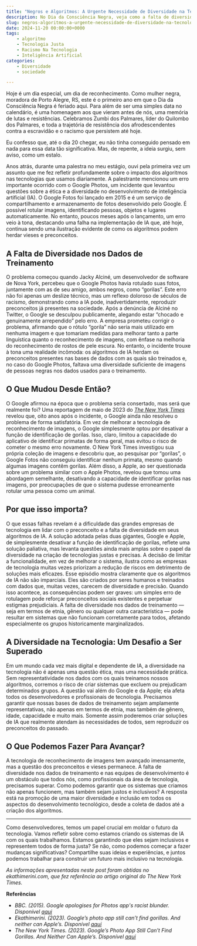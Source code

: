 ```yaml
---
title: "Negros e Algoritmos: A Urgente Necessidade de Diversidade na Tecnologia"
description: No Dia da Consciência Negra, veja como a falta de diversidade nos algoritmos de IA pode reforçar preconceitos
slug: negros-algoritmos-a-urgente-necessidade-de-diversidade-na-tecnologia
date: 2024-11-20 00:00:00+0000
tags: 
    - algoritmo
    - Tecnologia Justa
    - Racismo Na Tecnologia
    - Inteligência Artificial
categories:
    - Diversidade 
    - sociedade

---
```


Hoje é um dia especial, um dia de reconhecimento. Como mulher negra, moradora de Porto Alegre, RS, este é o primeiro ano em que o Dia da Consciência Negra é feriado aqui. Para além de ser uma simples data no calendário, é uma homenagem aos que vieram antes de nós, uma memória de lutas e resistências. Celebramos Zumbi dos Palmares, líder do Quilombo dos Palmares, e toda a trajetória de resistência dos afrodescendentes contra a escravidão e o racismo que persistem até hoje.

Eu confesso que, até o dia 20 chegar, eu não tinha conseguido pensado em nada para essa data tão significativa. Mas, de repente, a ideia surgiu, sem aviso, como um estalo. 

Anos atrás, durante uma palestra no meu estágio, ouvi pela primeira vez um assunto que me fez refletir profundamente sobre o impacto dos algoritmos nas tecnologias que usamos diariamente. A palestrante mencionou um erro importante ocorrido com o Google Photos, um incidente que levantou questões sobre a ética e a diversidade no desenvolvimento de inteligência artificial (IA). O Google Fotos foi lançado em 2015 e é um serviço de compartilhamento e armazenamento de fotos desenvolvido pelo Google. É possível rotular imagens, identificando pessoas, objetos e lugares automaticamente. 
No entanto, poucos meses após o lançamento, um erro veio à tona, destacando uma falha na implementação de IA que, até hoje, continua sendo uma ilustração evidente de como os algoritmos podem herdar vieses e preconceitos.

## A Falta de Diversidade nos Dados de Treinamento
O problema começou quando Jacky Alciné, um desenvolvedor de software de Nova York, percebeu que o Google Photos havia rotulado suas fotos, juntamente com as de seu amigo, ambos negros, como “gorilas”. Este erro não foi apenas um deslize técnico, mas um reflexo doloroso de séculos de racismo, demonstrando como a IA pode, inadvertidamente, reproduzir preconceitos já presentes na sociedade.
Após a denúncia de Alciné no Twitter, o Google se desculpou publicamente, alegando estar “chocado e genuinamente arrependido” pelo erro. A empresa prometeu corrigir o problema, afirmando que o rótulo “gorila” não seria mais utilizado em nenhuma imagem e que tomariam medidas para melhorar tanto a parte linguística quanto o reconhecimento de imagens, com ênfase na melhoria do reconhecimento de rostos de pele escura. No entanto, o incidente trouxe à tona uma realidade incômoda: os algoritmos de IA herdam os preconceitos presentes nas bases de dados com as quais são treinados e, no caso do Google Photos, faltava uma diversidade suficiente de imagens de pessoas negras nos dados usados para o treinamento.

## O Que Mudou Desde Então? 
O Google afirmou na época que o problema seria consertado, mas será que realmente foi? Uma reportagem de maio de 2023 do _[The New York Times](https://www.nytimes.com/2023/05/22/technology/ai-photo-labels-google-apple.html#:~:text=Yet%20Google%2C%20whose%20Android%20software,a%20person%20as%20an%20animal)_ revelou que, oito anos após o incidente, o Google ainda não resolveu o problema de forma satisfatória. Em vez de melhorar a tecnologia de reconhecimento de imagens, o Google simplesmente optou por desativar a função de identificação de gorilas. Isso, claro, limitou a capacidade do aplicativo de identificar primatas de forma geral, mas evitou o risco de cometer o mesmo erro novamente.
O New York Times investigou sua própria coleção de imagens e descobriu que, ao pesquisar por “gorilas”, o Google Fotos não conseguiu identificar nenhum primata, mesmo quando algumas imagens contêm gorilas. Além disso, a Apple, ao ser questionada sobre um problema similar com o Apple Photos, revelou que tomou uma abordagem semelhante, desativando a capacidade de identificar gorilas nas imagens, por preocupações de que o sistema pudesse erroneamente rotular uma pessoa como um animal.

## Por que isso importa? 
O que essas falhas revelam é a dificuldade das grandes empresas de tecnologia em lidar com o preconceito e a falta de diversidade em seus algoritmos de IA. A solução adotada pelas duas gigantes, Google e Apple, de simplesmente desativar a função de identificação de gorilas, reflete uma solução paliativa, mas levanta questões ainda mais amplas sobre o papel da diversidade na criação de tecnologias justas e precisas. A decisão de limitar a funcionalidade, em vez de melhorar o sistema, ilustra como as empresas de tecnologia muitas vezes priorizam a redução de riscos em detrimento de soluções mais eficazes.
Esse episódio mostra claramente que os algoritmos de IA não são imparciais. Eles são criados por seres humanos e treinados com dados que, muitas vezes, carecem de diversidade e precisão. Quando isso acontece, as consequências podem ser graves: um simples erro de rotulagem pode reforçar preconceitos sociais existentes e perpetuar estigmas prejudiciais. A falta de diversidade nos dados de treinamento — seja em termos de etnia, gênero ou qualquer outra característica — pode resultar em sistemas que não funcionam corretamente para todos, afetando especialmente os grupos historicamente marginalizados.


## A Diversidade na Tecnologia: Um Desafio a Ser Superado
Em um mundo cada vez mais digital e dependente de IA, a diversidade na tecnologia não é apenas uma questão ética, mas uma necessidade prática. Sem representatividade nos dados com os quais treinamos nossos algoritmos, corremos o risco de criar sistemas que excluem ou prejudicam determinados grupos. A questão vai além do Google e da Apple; ela afeta todos os desenvolvedores e profissionais de tecnologia. Precisamos garantir que nossas bases de dados de treinamento sejam amplamente representativas, não apenas em termos de etnia, mas também de gênero, idade, capacidade e muito mais. Somente assim poderemos criar soluções de IA que realmente atendam às necessidades de todos, sem reproduzir os preconceitos do passado.

## O Que Podemos Fazer Para Avançar?
A tecnologia de reconhecimento de imagens tem avançado imensamente, mas a questão dos preconceitos e vieses permanece. A falta de diversidade nos dados de treinamento e nas equipes de desenvolvimento é um obstáculo que todos nós, como profissionais da área de tecnologia, precisamos superar. Como podemos garantir que os sistemas que criamos não apenas funcionem, mas também sejam justos e inclusivos? A resposta está na promoção de uma maior diversidade e inclusão em todos os aspectos do desenvolvimento tecnológico, desde a coleta de dados até a criação dos algoritmos.

---

Como desenvolvedores, temos um papel crucial em moldar o futuro da tecnologia. Vamos refletir sobre como estamos criando os sistemas de IA com os quais trabalhamos. Estamos garantindo que eles sejam inclusivos e representem todos de forma justa? Se não, como podemos começar a fazer mudanças significativas? Compartilhe suas ideias e experiências, e juntos podemos trabalhar para construir um futuro mais inclusivo na tecnologia.


_As informações apresentadas neste post foram obtidas no ekathimerini.com, que fez referência ao artigo original do The New York Times._


**Referências**  
- _BBC. (2015). Google apologises for Photos app's racist blunder. Disponível [aqui](https://www.bbc.com/news/technology-33347866)_
- _Ekathimerini. (2023). Google’s photo app still can’t find gorillas. And neither can Apple’s. Disponível [aqui](https://www.ekathimerini.com/nytimes/1212118/googles-photo-app-still-cant-find-gorillas-and-neither-can-apples/)_
- _The New York Times. (2023). Google’s Photo App Still Can’t Find Gorillas. And Neither Can Apple’s. Disponível [aqui](https://www.nytimes.com/2023/05/22/technology/ai-photo-labels-google-apple.html#:~:text=Yet%20Google%2C%20whose%20Android%20software,a%20person%20as%20an%20animal)_



